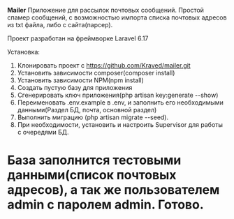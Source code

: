 
<b>Mailer</b>
Приложение для рассылок почтовых сообщений.
Простой спамер сообщений, с возможностью импорта списка почтовых адресов из txt файла, либо с сайта(парсер).


Проект разработан на фреймворке Laravel 6.17

Установка:
1. Клонировать проект с https://github.com/Kraved/mailer.git
2. Установить зависимости composer(composer install)
3. Установить зависимости NPM(npm install)
4. Создать пустую базу для приложения
5. Сгенерировать ключ приложения(php artisan key:generate --show)
6. Переименовать .env.example в .env, и заполнить его необходимыми данными(Раздел БД, почта, основной раздел)
7. Выполнить миграцию (php artisan migrate --seed). 
8. При необходимости, установить и настроить Supervisor для работы с очередями БД.

База заполнится тестовыми данными(список почтовых адресов), а так же пользователем admin с паролем admin.
Готово.
=======
